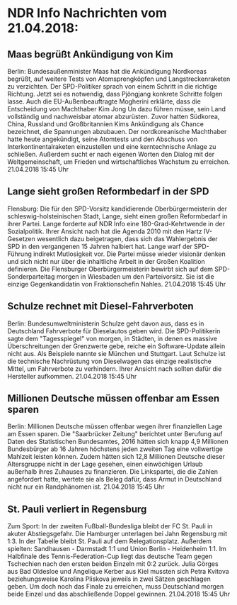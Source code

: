 # NDR Info Nachrichten vom 21.04.2018:


## Maas begrüßt Ankündigung von Kim
Berlin: Bundesaußenminister Maas hat die Ankündigung Nordkoreas begrüßt, auf weitere Tests von Atomsprengköpfen und Langstreckenraketen zu verzichten. Der SPD-Politiker sprach von einem Schritt in die richtige Richtung. Jetzt sei es notwendig, dass Pjöngjang konkrete Schritte folgen lasse. Auch die EU-Außenbeauftragte Mogherini erklärte, dass die Entscheidung von Machthaber Kim Jong Un dazu führen müsse, sein Land vollständig und nachweisbar atomar abzurüsten. Zuvor hatten Südkorea, China, Russland und Großbritannien Kims Ankündigung als Chance bezeichnet, die Spannungen abzubauen. Der nordkoreanische Machthaber hatte heute angekündigt, seine Atomtests und den Abschuss von Interkontinentalraketen einzustellen und eine kerntechnische Anlage zu schließen. Außerdem sucht er nach eigenen Worten den Dialog mit der Weltgemeinschaft, um Frieden und wirtschaftliches Wachstum zu erreichen. 21.04.2018 15:45 Uhr 

## Lange sieht großen Reformbedarf in der SPD
Flensburg: Die für den SPD-Vorsitz kandidierende Oberbürgermeisterin der schleswig-holsteinischen Stadt, Lange, sieht einen großen Reformbedarf in ihrer Partei. Lange forderte auf NDR Info eine 180-Grad-Kehrtwende in der Sozialpolitik. Ihrer Ansicht nach hat die Agenda 2010 mit den Hartz IV-Gesetzen wesentlich dazu beigetragen, dass sich das Wahlergebnis der SPD in den vergangenen 15 Jahren halbiert hat. Lange warf der SPD-Führung indirekt Mutlosigkeit vor. Die Partei müsse wieder visionär denken und sich nicht nur über die inhaltliche Arbeit in der Großen Koalition definieren. Die Flensburger Oberbürgermeisterin bewirbt sich auf dem SPD-Sonderparteitag morgen in Wiesbaden um den Parteivorsitz. Sie ist die einzige Gegenkandidatin von Fraktionschefin Nahles. 21.04.2018 15:45 Uhr 

## Schulze rechnet mit Diesel-Fahrverboten
Berlin: Bundesumweltministerin Schulze geht davon aus, dass es in Deutschland Fahrverbote für Dieselautos geben wird. Die SPD-Politikerin sagte dem "Tagesspiegel" von morgen, in Städten, in denen es massive Überschreitungen der Grenzwerte gebe, reiche ein Software-Update allein nicht aus. Als Beispiele nannte sie München und Stuttgart. Laut Schulze ist die technische Nachrüstung von Dieselwagen das einzige realistische Mittel, um Fahrverbote zu verhindern. Ihrer Ansicht nach sollten dafür die Hersteller aufkommen. 21.04.2018 15:45 Uhr 

## Millionen Deutsche müssen offenbar am Essen sparen
Berlin: 			Millionen Deutsche müssen offenbar wegen ihrer finanziellen Lage am Essen sparen. Die "Saarbrücker Zeitung" berichtet unter Berufung auf Daten des Statistischen Bundesamtes, 2016 hätten sich knapp 4,9 Millionen Bundesbürger ab 16 Jahren höchstens jeden zweiten Tag eine vollwertige Mahlzeit leisten können. Zudem hätten sich 12,8 Millionen Deutsche dieser Altersgruppe nicht in der Lage gesehen, einen einwöchigen Urlaub außerhalb ihres Zuhauses zu finanzieren. Die Linkspartei, die die Zahlen angefordert hatte, wertete sie als Beleg dafür, dass Armut in Deutschland nicht nur ein Randphänomen ist. 21.04.2018 15:45 Uhr 

## St. Pauli verliert in Regensburg
Zum Sport: In der zweiten Fußball-Bundesliga bleibt der FC St. Pauli in akuter Abstiegsgefahr. Die Hamburger unterlagen bei Jahn Regensburg mit 1:3. In der Tabelle bleibt St. Pauli auf dem Relegationsplatz. Außerdem spielten:
Sandhausen - Darmstadt  1:1
und
Union Berlin - Heidenheim  1:1. Im Halbfinale des Tennis-Federation-Cup liegt das deutsche Team gegen Tschechien nach den ersten beiden Einzeln mit 0:2 zurück. Julia Görges aus Bad Oldesloe und Angelique Kerber aus Kiel mussten sich Petra Kvitova beziehungsweise Karolina Pliskova jeweils in zwei Sätzen geschlagen geben. Um doch noch das Finale zu erreichen, muss Deutschland morgen beide Einzel und das abschließende Doppel gewinnen. 21.04.2018 15:45 Uhr 
